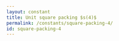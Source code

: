 ```yaml
---
layout: constant
title: Unit square packing $s(4)$
permalink: /constants/square-packing-4/
id: square-packing-4
---
```

